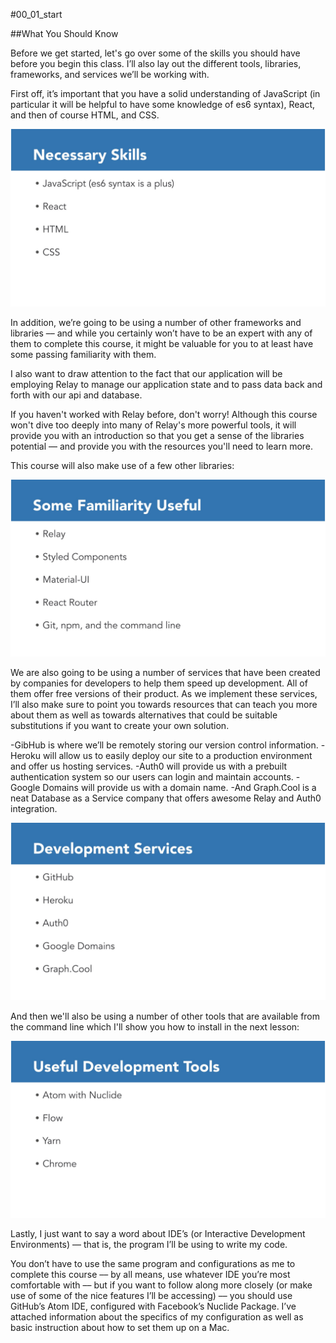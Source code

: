 #00_01_start

##What You Should Know

Before we get started, let's go over some of the skills you should have before you begin this class. I’ll also lay out the different tools, libraries, frameworks, and services we’ll be working with.

First off, it’s important that you have a solid understanding of JavaScript (in particular it will be helpful to have some knowledge of es6 syntax),
React, and then of course HTML, and CSS.

![](/slides/00_01.001.jpeg)

In addition, we’re going to be using a number of other frameworks and libraries  –– and while you certainly won’t have to be an expert with any of them to complete this course, it might be valuable for you to at least have some passing familiarity with them.

I also want to draw attention to the fact that our application will be employing Relay to manage our application state and to pass data back and forth with our api and database.

If you haven't worked with Relay before, don't worry! Although this course won't dive too deeply into many of Relay's more powerful tools, it will provide you with an introduction so that you get a sense of the libraries potential –– and provide you with the resources you'll need to learn more.

This course will also make use of a few other libraries:

![](/slides/00_01.002.jpeg)

We are also going to be using a number of services that have been created by companies for developers to help them speed up development. All of them offer free versions of their product. As we implement these services, I’ll also make sure to point you towards resources that can teach you more about them as well as towards alternatives that could be suitable substitutions if you want to create your own solution.

-GibHub is where we’ll be remotely storing our version control information.
-Heroku will allow us to easily deploy our site to a production environment and offer us hosting services.
-Auth0 will provide us with a prebuilt authentication system so our users can login and maintain accounts.
-Google Domains will provide us with a domain name.
-And Graph.Cool is a neat Database as a Service company that offers awesome Relay and Auth0 integration.

![](/slides/00_01.003.jpeg)

And then we'll also be using a number of other tools that are available from the command line which I'll show you how to install in the next lesson:

![](/slides/00_01.004.jpeg)

Lastly, I just want to say a word about IDE’s (or Interactive Development Environments) –– that is, the program I’ll be using to write my code.

You don’t have to use the same program and configurations as me to complete this course –– by all means, use whatever IDE you’re most comfortable with –– but if you want to follow along more closely (or make use of some of the nice features I’ll be accessing) –– you should use GitHub’s Atom IDE, configured with Facebook’s Nuclide Package. I’ve attached information about the specifics of my configuration as well as basic instruction about how to set them up on a Mac.
